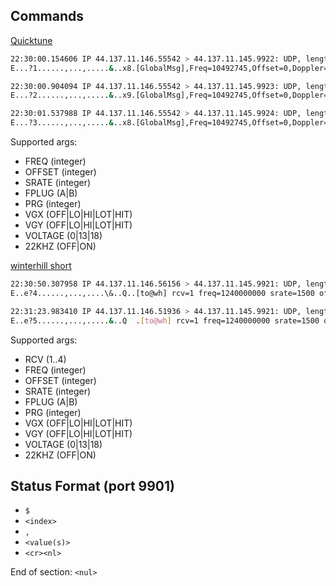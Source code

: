 ## Commands
[Quicktune](https://github.com/BritishAmateurTelevisionClub/winterhill/blob/main/whsource-3v20/whmain-3v20/main.c#L1317)
```bash
22:30:00.154606 IP 44.137.11.146.55542 > 44.137.11.145.9922: UDP, length 112
E...?1......,...,.....&..x8.[GlobalMsg],Freq=10492745,Offset=0,Doppler=0,Srate=500,WideScan=-,LowSR=-,DVBmode=-,FPlug=B,Voltage=0,22kHz=Off

22:30:00.904094 IP 44.137.11.146.55542 > 44.137.11.145.9923: UDP, length 112
E...?2......,...,.....&..x9.[GlobalMsg],Freq=10492745,Offset=0,Doppler=0,Srate=500,WideScan=-,LowSR=-,DVBmode=-,FPlug=A,Voltage=0,22kHz=Off

22:30:01.537988 IP 44.137.11.146.55542 > 44.137.11.145.9924: UDP, length 112
E...?3......,...,.....&..x8.[GlobalMsg],Freq=10492745,Offset=0,Doppler=0,Srate=500,WideScan=-,LowSR=-,DVBmode=-,FPlug=B,Voltage=0,22kHz=Off
```
Supported args:
* FREQ (integer)
* OFFSET (integer)
* SRATE (integer)
* FPLUG (A|B)
* PRG (integer)
* VGX (OFF|LO|HI|LOT|HIT)
* VGY (OFF|LO|HI|LOT|HIT)
* VOLTAGE (0|13|18)
* 22KHZ (OFF|ON)

[winterhill short](https://github.com/BritishAmateurTelevisionClub/winterhill/blob/main/whsource-3v20/whmain-3v20/main.c#L1294)
```bash
22:30:50.307958 IP 44.137.11.146.56156 > 44.137.11.145.9921: UDP, length 73
E..e?4......,...,....\&..Q..[to@wh] rcv=1 freq=1240000000 srate=1500 offset=9000000 fplug=B vgx=LOT

22:31:23.983410 IP 44.137.11.146.51936 > 44.137.11.145.9921: UDP, length 73
E..e?5......,...,.....&..Q	.[to@wh] rcv=1 freq=1240000000 srate=1500 offset=9000000 fplug=B vgy=OFF
```
Supported args:
* RCV (1..4)
* FREQ (integer)
* OFFSET (integer)
* SRATE (integer)
* FPLUG (A|B)
* PRG (integer)
* VGX (OFF|LO|HI|LOT|HIT)
* VGY (OFF|LO|HI|LOT|HIT)
* VOLTAGE (0|13|18)
* 22KHZ (OFF|ON)

## Status Format (port 9901)
* `$`
* `<index>`
* `,`
* `<value(s)>`
* `<cr><nl>`

End of section: `<nul>`